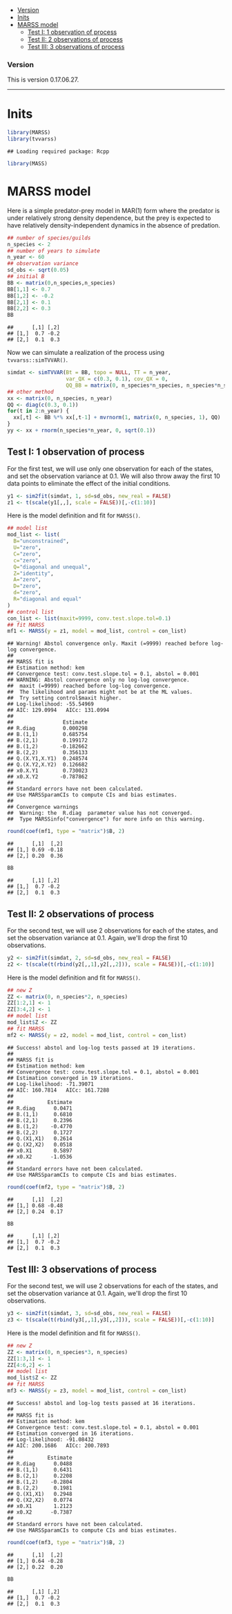 -   [Version](#version)
-   [Inits](#inits)
-   [MARSS model](#marss-model)
    -   [Test I: 1 observation of process](#test-i-1-observation-of-process)
    -   [Test II: 2 observations of process](#test-ii-2-observations-of-process)
    -   [Test III: 3 observations of process](#test-iii-3-observations-of-process)

### Version

This is version 0.17.06.27.

------------------------------------------------------------------------

Inits
=====

``` r
library(MARSS)
library(tvvarss)
```

    ## Loading required package: Rcpp

``` r
library(MASS)
```

MARSS model
===========

Here is a simple predator-prey model in MAR(1) form where the predator is under relatively strong density dependence, but the prey is expected to have relatively density-independent dynamics in the absence of predation.

``` r
## number of species/guilds
n_species <- 2
## number of years to simulate
n_year <- 60
## observation variance
sd_obs <- sqrt(0.05)
## initial B
BB <- matrix(0,n_species,n_species)
BB[1,1] <- 0.7
BB[1,2] <- -0.2
BB[2,1] <- 0.1
BB[2,2] <- 0.3
BB
```

    ##      [,1] [,2]
    ## [1,]  0.7 -0.2
    ## [2,]  0.1  0.3

Now we can simulate a realization of the process using `tvvarss::simTVVAR()`.

``` r
simdat <- simTVVAR(Bt = BB, topo = NULL, TT = n_year,
                   var_QX = c(0.3, 0.1), cov_QX = 0,
                   QQ_BB = matrix(0, n_species*n_species, n_species*n_species))
## other method
xx <- matrix(0, n_species, n_year)
QQ <- diag(c(0.3, 0.1))
for(t in 2:n_year) {
  xx[,t] <- BB %*% xx[,t-1] + mvrnorm(1, matrix(0, n_species, 1), QQ)
}
yy <- xx + rnorm(n_species*n_year, 0, sqrt(0.1))
```

Test I: 1 observation of process
--------------------------------

For the first test, we will use only one observation for each of the states, and set the observation variance at 0.1. We will also throw away the first 10 data points to eliminate the effect of the initial conditions.

``` r
y1 <- sim2fit(simdat, 1, sd=sd_obs, new_real = FALSE)
z1 <- t(scale(y1[,,], scale = FALSE))[,-c(1:10)]
```

Here is the model definition and fit for `MARSS()`.

``` r
## model list
mod_list <- list(
  B="unconstrained",
  U="zero",
  C="zero",
  c="zero",
  Q="diagonal and unequal",
  Z="identity",
  A="zero",
  D="zero",
  d="zero",
  R="diagonal and equal"
)
## control list
con_list <- list(maxit=9999, conv.test.slope.tol=0.1)
## fit MARSS
mf1 <- MARSS(y = z1, model = mod_list, control = con_list)
```

    ## Warning! Abstol convergence only. Maxit (=9999) reached before log-log convergence.
    ## 
    ## MARSS fit is
    ## Estimation method: kem 
    ## Convergence test: conv.test.slope.tol = 0.1, abstol = 0.001
    ## WARNING: Abstol convergence only no log-log convergence.
    ##  maxit (=9999) reached before log-log convergence.
    ##  The likelihood and params might not be at the ML values.
    ##  Try setting control$maxit higher.
    ## Log-likelihood: -55.54969 
    ## AIC: 129.0994   AICc: 131.0994   
    ##  
    ##                Estimate
    ## R.diag         0.000298
    ## B.(1,1)        0.685754
    ## B.(2,1)        0.199172
    ## B.(1,2)       -0.182662
    ## B.(2,2)        0.356133
    ## Q.(X.Y1,X.Y1)  0.248574
    ## Q.(X.Y2,X.Y2)  0.126682
    ## x0.X.Y1        0.730023
    ## x0.X.Y2       -0.787862
    ## 
    ## Standard errors have not been calculated. 
    ## Use MARSSparamCIs to compute CIs and bias estimates.
    ## 
    ## Convergence warnings
    ##  Warning: the  R.diag  parameter value has not converged.
    ##  Type MARSSinfo("convergence") for more info on this warning.

``` r
round(coef(mf1, type = "matrix")$B, 2)
```

    ##      [,1]  [,2]
    ## [1,] 0.69 -0.18
    ## [2,] 0.20  0.36

``` r
BB
```

    ##      [,1] [,2]
    ## [1,]  0.7 -0.2
    ## [2,]  0.1  0.3

Test II: 2 observations of process
----------------------------------

For the second test, we will use 2 observations for each of the states, and set the observation variance at 0.1. Again, we'll drop the first 10 observations.

``` r
y2 <- sim2fit(simdat, 2, sd=sd_obs, new_real = FALSE)
z2 <- t(scale(t(rbind(y2[,,1],y2[,,2])), scale = FALSE))[,-c(1:10)]
```

Here is the model definition and fit for `MARSS()`.

``` r
## new Z
ZZ <- matrix(0, n_species*2, n_species)
ZZ[1:2,1] <- 1
ZZ[3:4,2] <- 1
## model list
mod_list$Z <- ZZ
## fit MARSS
mf2 <- MARSS(y = z2, model = mod_list, control = con_list)
```

    ## Success! abstol and log-log tests passed at 19 iterations.
    ## 
    ## MARSS fit is
    ## Estimation method: kem 
    ## Convergence test: conv.test.slope.tol = 0.1, abstol = 0.001
    ## Estimation converged in 19 iterations. 
    ## Log-likelihood: -71.39071 
    ## AIC: 160.7814   AICc: 161.7288   
    ##  
    ##           Estimate
    ## R.diag      0.0471
    ## B.(1,1)     0.6810
    ## B.(2,1)     0.2396
    ## B.(1,2)    -0.4770
    ## B.(2,2)     0.1727
    ## Q.(X1,X1)   0.2614
    ## Q.(X2,X2)   0.0518
    ## x0.X1       0.5897
    ## x0.X2      -1.0536
    ## 
    ## Standard errors have not been calculated. 
    ## Use MARSSparamCIs to compute CIs and bias estimates.

``` r
round(coef(mf2, type = "matrix")$B, 2)
```

    ##      [,1]  [,2]
    ## [1,] 0.68 -0.48
    ## [2,] 0.24  0.17

``` r
BB
```

    ##      [,1] [,2]
    ## [1,]  0.7 -0.2
    ## [2,]  0.1  0.3

Test III: 3 observations of process
-----------------------------------

For the second test, we will use 2 observations for each of the states, and set the observation variance at 0.1. Again, we'll drop the first 10 observations.

``` r
y3 <- sim2fit(simdat, 3, sd=sd_obs, new_real = FALSE)
z3 <- t(scale(t(rbind(y3[,,1],y3[,,2])), scale = FALSE))[,-c(1:10)]
```

Here is the model definition and fit for `MARSS()`.

``` r
## new Z
ZZ <- matrix(0, n_species*3, n_species)
ZZ[1:3,1] <- 1
ZZ[4:6,2] <- 1
## model list
mod_list$Z <- ZZ
## fit MARSS
mf3 <- MARSS(y = z3, model = mod_list, control = con_list)
```

    ## Success! abstol and log-log tests passed at 16 iterations.
    ## 
    ## MARSS fit is
    ## Estimation method: kem 
    ## Convergence test: conv.test.slope.tol = 0.1, abstol = 0.001
    ## Estimation converged in 16 iterations. 
    ## Log-likelihood: -91.08432 
    ## AIC: 200.1686   AICc: 200.7893   
    ##  
    ##           Estimate
    ## R.diag      0.0488
    ## B.(1,1)     0.6431
    ## B.(2,1)     0.2208
    ## B.(1,2)    -0.2804
    ## B.(2,2)     0.1981
    ## Q.(X1,X1)   0.2948
    ## Q.(X2,X2)   0.0774
    ## x0.X1       1.2123
    ## x0.X2      -0.7387
    ## 
    ## Standard errors have not been calculated. 
    ## Use MARSSparamCIs to compute CIs and bias estimates.

``` r
round(coef(mf3, type = "matrix")$B, 2)
```

    ##      [,1]  [,2]
    ## [1,] 0.64 -0.28
    ## [2,] 0.22  0.20

``` r
BB
```

    ##      [,1] [,2]
    ## [1,]  0.7 -0.2
    ## [2,]  0.1  0.3
